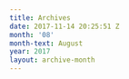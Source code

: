 ```yaml
---
title: Archives
date: 2017-11-14 20:25:51 Z
month: '08'
month-text: August
year: 2017
layout: archive-month
---
```


